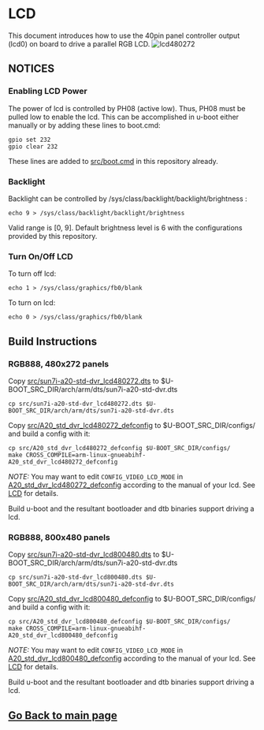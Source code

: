 # LCD
This document introduces how to use the 40pin panel controller output (lcd0) on board to drive a parallel RGB LCD.
![lcd480272](../img/lcd480272.png)

## NOTICES
### Enabling LCD Power
The power of lcd is controlled by PH08 (active low). Thus, PH08 must be pulled low to enable the lcd. This can be accomplished in u-boot either manually or by adding these lines to boot.cmd:
```
gpio set 232
gpio clear 232
```
These lines are added to [src/boot.cmd](https://github.com/SdtElectronics/sun7i-std-dvr/blob/master/src/boot.cmd) in this repository already.

### Backlight
Backlight can be controlled by /sys/class/backlight/backlight/brightness :
```
echo 9 > /sys/class/backlight/backlight/brightness
```
Valid range is [0, 9]. Default brightness level is 6 with the configurations provided by this repository.

### Turn On/Off LCD

To turn off lcd:
```
echo 1 > /sys/class/graphics/fb0/blank
```
To turn on lcd:
```
echo 0 > /sys/class/graphics/fb0/blank
```
## Build Instructions
### RGB888, 480x272 panels
Copy [src/sun7i-a20-std-dvr_lcd480272.dts](https://github.com/SdtElectronics/sun7i-std-dvr/blob/master/src/sun7i-a20-std-dvr_lcd480272.dts) to $U-BOOT_SRC_DIR/arch/arm/dts/sun7i-a20-std-dvr.dts
```
cp src/sun7i-a20-std-dvr_lcd480272.dts $U-BOOT_SRC_DIR/arch/arm/dts/sun7i-a20-std-dvr.dts
```
Copy [src/A20_std_dvr_lcd480272_defconfig](https://github.com/SdtElectronics/sun7i-std-dvr/blob/master/src/A20_std_dvr_lcd480272_defconfig) to $U-BOOT_SRC_DIR/configs/ and build a config with it:
```
cp src/A20_std_dvr_lcd480272_defconfig $U-BOOT_SRC_DIR/configs/
make CROSS_COMPILE=arm-linux-gnueabihf- A20_std_dvr_lcd480272_defconfig
```
*NOTE:* You may want to edit `CONFIG_VIDEO_LCD_MODE` in [A20_std_dvr_lcd480272_defconfig](https://github.com/SdtElectronics/sun7i-std-dvr/blob/master/src/A20_std_dvr_lcd480272_defconfig) according to the manual of your lcd. See [LCD](https://linux-sunxi.org/LCD) for details.

Build u-boot and the resultant bootloader and dtb binaries support driving a lcd.

### RGB888, 800x480 panels
Copy [src/sun7i-a20-std-dvr_lcd800480.dts](https://github.com/SdtElectronics/sun7i-std-dvr/blob/master/src/sun7i-a20-std-dvr_lcd800480.dts) to $U-BOOT_SRC_DIR/arch/arm/dts/sun7i-a20-std-dvr.dts
```
cp src/sun7i-a20-std-dvr_lcd800480.dts $U-BOOT_SRC_DIR/arch/arm/dts/sun7i-a20-std-dvr.dts
```
Copy [src/A20_std_dvr_lcd800480_defconfig](https://github.com/SdtElectronics/sun7i-std-dvr/blob/master/src/A20_std_dvr_lcd800480_defconfig) to $U-BOOT_SRC_DIR/configs/ and build a config with it:
```
cp src/A20_std_dvr_lcd800480_defconfig $U-BOOT_SRC_DIR/configs/
make CROSS_COMPILE=arm-linux-gnueabihf- A20_std_dvr_lcd800480_defconfig
```
*NOTE:* You may want to edit `CONFIG_VIDEO_LCD_MODE` in [A20_std_dvr_lcd800480_defconfig](https://github.com/SdtElectronics/sun7i-std-dvr/blob/master/src/A20_std_dvr_lcd800480_defconfig) according to the manual of your lcd. See [LCD](https://linux-sunxi.org/LCD) for details.

Build u-boot and the resultant bootloader and dtb binaries support driving a lcd.

## [Go Back to main page](../README.md)
